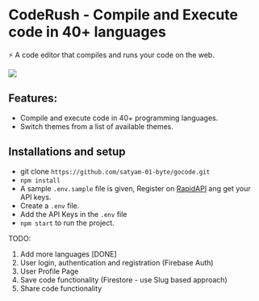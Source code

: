 # CodeRush - Compile and Execute code in 40+ languages

⚡️ A code editor that compiles and runs your code on the web.

<img src="https://github.com/manuarora700/react-code-editor/blob/main/demo.png" />

## Features: 
- Compile and execute code in 40+ programming languages.
- Switch themes from a list of available themes.

## Installations and setup

- git clone `https://github.com/satyam-01-byte/gocode.git`
- `npm install`
- A sample `.env.sample` file is given, Register on <a href="https://rapidapi.com/judge0-official/api/judge0-ce/pricing" target="__blank">RapidAPI</a> ang get your API keys.
- Create a `.env` file.
- Add the API Keys in the `.env` file
- `npm start` to run the project.



TODO:

1. Add more languages [DONE]
2. User login, authentication and registration (Firebase Auth)
3. User Profile Page
4. Save code functionality (Firestore - use Slug based approach)
5. Share code functionality
